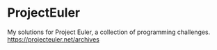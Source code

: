 # ProjectEuler
My solutions for Project Euler, a collection of programming challenges. https://projecteuler.net/archives
